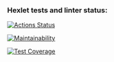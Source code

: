 ### Hexlet tests and linter status:
[![Actions Status](https://github.com/IlyaBag/python-project-50/workflows/hexlet-check/badge.svg)](https://github.com/IlyaBag/python-project-50/actions)


[![Maintainability](https://api.codeclimate.com/v1/badges/e75acf8f738675b4a24a/maintainability)](https://codeclimate.com/github/IlyaBag/python-project-50/maintainability)


[![Test Coverage](https://api.codeclimate.com/v1/badges/e75acf8f738675b4a24a/test_coverage)](https://codeclimate.com/github/IlyaBag/python-project-50/test_coverage)
